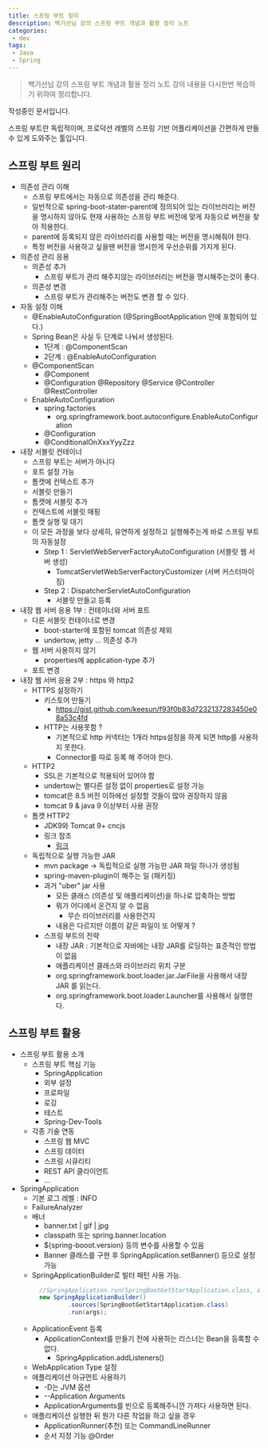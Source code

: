 ```yaml
---
title: 스프링 부트 정리
description: 백기선님 강의 스프링 부트 개념과 활용 정리 노트
categories:
 - dev
tags:
 - Java
 - Spring
---
```

> 백기선님 강의 스프링 부트 개념과 활용 정리 노트
강의 내용을 다시한번 복습하기 위하여 정리합니다.

작성중인 문서입니다.

스프링 부트란 독립적이며, 프로덕션 레벨의 스프링 기반 어플리케이션을 간편하게 만들수 있게 도와주는 툴입니다. 

## 스프링 부트 원리

* 의존성 관리 이해
  * 스프링 부트에서는 자동으로 의존성을 관리 해준다.
  * 일반적으로 spring-boot-stater-parent에 정의되어 있는 라이브러리는 버전을 명시하지 않아도 현재 사용하는 스프링 부트 버전에 맞게 자동으로 버전을 찾아 적용한다.
  * parent에 등록되지 않은 라이브러리를 사용할 때는 버전을 명시해줘야 한다.
  * 특정 버전을 사용하고 싶을땐 버전을 명시한게 우선순위를 가지게 된다.
* 의존성 관리 응용
  * 의존성 추가
    * 스프링 부트가 관리 해주지않는 라이브러리는 버전을 명시해주는것이 좋다.
  * 의존성 변경
    * 스프링 부트가 관리해주는 버전도 변경 할 수 있다.
* 자동 설정 이해
  * @EnableAutoConfiguration (@SpringBootApplication 안에 포함되어 있다.)
  * Spring Bean은 사실 두 단계로 나눠서 생성된다.
    * 1단계 : @ComponentScan
    * 2단계 : @EnableAutoConfiguration
  * @ComponentScan
    * @Component
    * @Configuration @Repository @Service @Controller @RestController
  * EnableAutoConfiguration
    * spring.factories
      * org.springframework.boot.autoconfigure.EnableAutoConfiguration
    * @Configuration
    * @ConditionalOnXxxYyyZzz
* 내장 서블릿 컨테이너
  * 스프링 부트는 서버가 아니다
  * 포트 설정 가능
  * 톰캣에 컨텍스트 추가
  * 서블릿 만들기
  * 톰캣에 서블릿 추가
  * 컨텍스트에 서블릿 매핑
  * 톰캣 실행 및 대기
  * 이 모든 과정을 보다 상세히, 유연하게 설정하고 실행해주는게 바로 스프링 부트의 자동설정
    * Step 1 : ServletWebServerFactoryAutoConfiguration (서블릿 웹 서버 생성)
      * TomcatServletWebServerFactoryCustomizer (서버 커스터마이징)
    * Step 2 : DispatcherServletAutoConfiguration
      * 서블릿 만들고 등록
* 내장 웹 서버 응용 1부 : 컨테이너와 서버 포트
  * 다른 서블릿 컨테이너로 변경
    * boot-starter에 포함된 tomcat 의존성 제외
    * undertow, jetty ... 의존성 추가
  * 웹 서버 사용하지 않기
    * properties에 application-type 추가
  * 포트 변경
* 내장 웹 서버 응용 2부 : https 와 http2
  * HTTPS 설정하기
    * 키스토어 만들기
      * https://gist.github.com/keesun/f93f0b83d7232137283450e08a53c4fd
    * HTTP는 사용못함 ?
      * 기본적으로 http 커넥터는 1개라 https설정을 하게 되면 http를 사용하지 못한다.
      * Connector를 따로 등록 해 주어야 한다.
  * HTTP2
    * SSL은 기본적으로 적용되어 있어야 함
    * undertow는 별다른 설정 없이 properties로 설정 가능
    * tomcat은 8.5 버전 이하에선 설정할 것들이 많아 권장하지 않음
    * tomcat 9 & java 9 이상부터 사용 권장
  * 톰캣 HTTP2
    * JDK9와 Tomcat 9+ cncjs
    * 링크 참조
      * [링크](https://docs.spring.io/spring-boot/docs/current/reference/html/howto.html#howto-embedded-web-servers)
  * 독립적으로 실행 가능한 JAR
    * mvn package -> 독립적으로 실행 가능한 JAR 파일 하나가 생성됨
    * spring-maven-plugin이 해주는 일 (패키징)
    * 과거 "uber" jar 사용
      * 모든 클래스 (의존성 및 애플리케이션)을 하나로 압축하는 방법
      * 뭐가 어디에서 온건지 알 수 없음
        * 무슨 라이브러리를 사용한건지
      * 내용은 다르지만 이름이 같은 파일이 또 어떻게 ?
    * 스프링 부트의 전략 
      * 내장 JAR : 기본적으로 자바에는 내장 JAR를 로딩하는 표준적인 방법이 없음
      * 애플리케이션 클래스와 라이브러리 위치 구분
      * org.springframework.boot.loader.jar.JarFile을 사용해서 내장 JAR 를 읽는다.
      * org.springframework.boot.loader.Launcher를 사용해서 실행한다.

## 스프링 부트 활용
  * 스프링 부트 활용 소개
    * 스프링 부트 핵심 기능
      * SpringApplication
      * 외부 설정
      * 프로파일
      * 로깅
      * 테스트
      * Spring-Dev-Tools
    * 각종 기술 연동
      * 스프링 웹 MVC
      * 스프링 데이터
      * 스프링 시큐리티
      * REST API 클라이언트
      * ...
  * SpringApplication
    * 기본 로그 레벨 : INFO
    * FailureAnalyzer
    * 배너
      * banner.txt | gif | jpg
      * classpath 또는 spring.banner.location
      * ${spring-booot.version} 등의 변수를 사용할 수 있음
      * Banner 클래스를 구현 후 SpringApplication.setBanner() 등으로 설정 가능
    * SpringApplicationBuilder로 빌터 패턴 사용 가능.
      ```java
        //SpringApplication.run(SpringBootGetStartApplication.class, args);
        new SpringApplicationBuilder()
                .sources(SpringBootGetStartApplication.class)
                .run(args);
      ```
    * ApplicationEvent 등록
      * ApplicationContext를 만들기 전에 사용하는 리스너는 Bean을 등록할 수 없다.
        * SpringApplication.addListeners()
    * WebApplication Type 설정
    * 애플리케이션 아규먼트 사용하기
      * -D는 JVM 옵션
      * --Application Arguments
      * ApplicationArguments를 빈으로 등록해주니깐 가져다 사용하면 된다.
    * 애플리케이션 실행한 뒤 뭔가 다른 작업을 하고 싶을 경우
      * ApplicationRunner(추천) 또는 CommandLineRunner
      * 순서 지정 기능 @Order
    